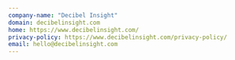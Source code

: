 ```yaml
---
company-name: "Decibel Insight"
domain: decibelinsight.com
home: https://www.decibelinsight.com/
privacy-policy: https://www.decibelinsight.com/privacy-policy/
email: hello@decibelinsight.com
---
```




